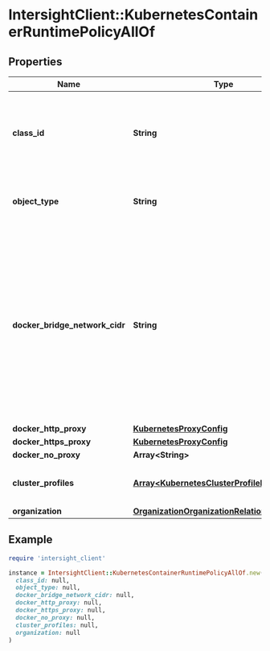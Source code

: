 # IntersightClient::KubernetesContainerRuntimePolicyAllOf

## Properties

| Name | Type | Description | Notes |
| ---- | ---- | ----------- | ----- |
| **class_id** | **String** | The fully-qualified name of the instantiated, concrete type. This property is used as a discriminator to identify the type of the payload when marshaling and unmarshaling data. | [default to &#39;kubernetes.ContainerRuntimePolicy&#39;] |
| **object_type** | **String** | The fully-qualified name of the instantiated, concrete type. The value should be the same as the &#39;ClassId&#39; property. | [default to &#39;kubernetes.ContainerRuntimePolicy&#39;] |
| **docker_bridge_network_cidr** | **String** | Bridge IP (--bip) including Prefix (e.g., 172.17.0.5/24) that Docker will use for the default bridge network (docker0). Containers will connect to this if no other network is configured, not used by kubernetes pods because their network is managed by CNI. However this address space must not collide with other CIDRs on your networks, including the cluster&#39;s Service CIDR, Pod Network CIDR and IP Pools. | [optional] |
| **docker_http_proxy** | [**KubernetesProxyConfig**](KubernetesProxyConfig.md) |  | [optional] |
| **docker_https_proxy** | [**KubernetesProxyConfig**](KubernetesProxyConfig.md) |  | [optional] |
| **docker_no_proxy** | **Array&lt;String&gt;** |  | [optional] |
| **cluster_profiles** | [**Array&lt;KubernetesClusterProfileRelationship&gt;**](KubernetesClusterProfileRelationship.md) | An array of relationships to kubernetesClusterProfile resources. | [optional] |
| **organization** | [**OrganizationOrganizationRelationship**](OrganizationOrganizationRelationship.md) |  | [optional] |

## Example

```ruby
require 'intersight_client'

instance = IntersightClient::KubernetesContainerRuntimePolicyAllOf.new(
  class_id: null,
  object_type: null,
  docker_bridge_network_cidr: null,
  docker_http_proxy: null,
  docker_https_proxy: null,
  docker_no_proxy: null,
  cluster_profiles: null,
  organization: null
)
```

